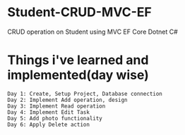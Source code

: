 # Student-CRUD-MVC-EF

CRUD operation on Student using MVC EF Core Dotnet C#

# Things i've learned and implemented(day wise)

    Day 1: Create, Setup Project, Database connection
    Day 2: Implement Add operation, design
    Day 3: Implement Read operation
    Day 4: Implement Edit Task
    Day 5: Add photo functionality
    Day 6: Apply Delete action
